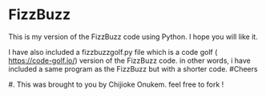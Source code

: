 # FizzBuzz
This is my version of the FizzBuzz code using Python. I hope you will like it.

I have also included a fizzbuzzgolf.py file which is a code golf ( https://code-golf.io/) version of the FizzBuzz code. in other words, i have included a same program as the FizzBuzz but with a shorter code. #Cheers

#. This was brought to you by Chijioke Onukem. feel free to fork !
